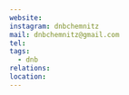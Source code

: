 ```yaml
---
website: 
instagram: dnbchemnitz
mail: dnbchemnitz@gmail.com
tel: 
tags:
  - dnb
relations: 
location:
---
```

